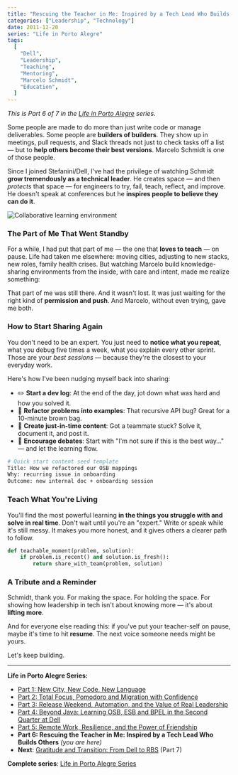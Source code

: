 ```yaml
---
title: "Rescuing the Teacher in Me: Inspired by a Tech Lead Who Builds Others"
categories: ["Leadership", "Technology"]
date: 2011-12-20
series: "Life in Porto Alegre"
tags:
  [
    "Dell",
    "Leadership",
    "Teaching",
    "Mentoring",
    "Marcelo Schmidt",
    "Education",
  ]
---
```


_This is Part 6 of 7 in the [Life in Porto Alegre](/en/series/life-in-porto-alegre/) series._

Some people are made to do more than just write code or manage deliverables. Some people are **builders of builders**. They show up in meetings, pull requests, and Slack threads not just to check tasks off a list — but to **help others become their best versions**. Marcelo Schmidt is one of those people.

Since I joined Stefanini/Dell, I've had the privilege of watching Schmidt **grow tremendously as a technical leader**. He creates space — and then _protects_ that space — for engineers to try, fail, teach, reflect, and improve. He doesn't speak at conferences but he **inspires people to believe they can do it**.

![Collaborative learning environment](/uploads/2011/12/all-together-now_6472752405_o.jpg)

### The Part of Me That Went Standby

For a while, I had put that part of me — the one that **loves to teach** — on pause. Life had taken me elsewhere: moving cities, adjusting to new stacks, new roles, family health crises. But watching Marcelo build knowledge-sharing environments from the inside, with care and intent, made me realize something:

That part of me was still there. And it wasn't lost. It was just waiting for the right kind of **permission and push**. And Marcelo, without even trying, gave me both.

### How to Start Sharing Again

You don't need to be an expert. You just need to **notice what you repeat**, what you debug five times a week, what you explain every other sprint. Those are your _best sessions_ — because they're the closest to your everyday work.

Here's how I've been nudging myself back into sharing:

- ✏️ **Start a dev log**: At the end of the day, jot down what was hard and how you solved it.
- 🧪 **Refactor problems into examples**: That recursive API bug? Great for a 10-minute brown bag.
- 🧭 **Create just-in-time content**: Got a teammate stuck? Solve it, document it, and post it.
- 💬 **Encourage debates**: Start with "I'm not sure if this is the best way…" — and let the learning flow.

```bash
# Quick start content seed template
Title: How we refactored our OSB mappings
Why: recurring issue in onboarding
Outcome: new internal doc + onboarding session
```

### Teach What You're Living

You'll find the most powerful learning **in the things you struggle with and solve in real time**. Don't wait until you're an "expert." Write or speak while it's still messy. It makes you more honest, and it gives others a clearer path to follow.

```python
def teachable_moment(problem, solution):
    if problem.is_recent() and solution.is_fresh():
        return share_with_team(problem, solution)
```

### A Tribute and a Reminder

Schmidt, thank you. For making the space. For holding the space. For showing how leadership in tech isn't about knowing more — it's about **lifting more**.

And for everyone else reading this: if you've put your teacher-self on pause, maybe it's time to hit **resume**. The next voice someone needs might be yours.

Let's keep building.

---

**Life in Porto Alegre Series:**

- [Part 1: New City, New Code, New Language](/en/posts/2010-11-15-primeira-semana-dell-porto-alegre/)
- [Part 2: Total Focus, Pomodoro and Migration with Confidence](/en/posts/2010-12-16-migracao-foco-pomodoro-dell/)
- [Part 3: Release Weekend, Automation, and the Value of Real Leadership](/en/posts/2011-01-30-final-de-semana-de-release-dell/)
- [Part 4: Beyond Java: Learning OSB, ESB and BPEL in the Second Quarter at Dell](/en/posts/2011-04-25-aprendizado-osb-esb-bpel-dell/)
- [Part 5: Remote Work, Resilience, and the Power of Friendship](/en/posts/2011-10-15-trabalho-remoto-resiliencia-e-amizade/)
- **Part 6: Rescuing the Teacher in Me: Inspired by a Tech Lead Who Builds Others** _(you are here)_
- **Next**: [Gratitude and Transition: From Dell to RBS](/en/posts/2012-04-01-transicao-dell-para-rbs/) (Part 7)

**Complete series**: [Life in Porto Alegre Series](/series/life-in-porto-alegre/)
